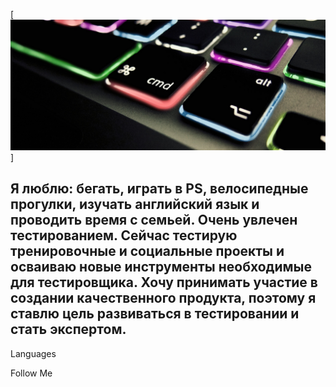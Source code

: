 [![Header](https://github.com/andreykolod/andreykolod/blob/main/assets/%D0%91%D0%B5%D0%B7%D1%8B%D0%BC%D1%8F%D0%BD%D0%BD%D1%8B%D0%B9.png)]

##   Я люблю: бегать, играть в PS, велосипедные прогулки, изучать английский язык и проводить время с семьей. Очень увлечен тестированием. Сейчас тестирую тренировочные и социальные проекты и осваиваю новые инструменты необходимые для тестировщика. Хочу принимать участие в создании качественного продукта, поэтому я ставлю цель развиваться в тестировании и стать экспертом.

Languages

Follow Me